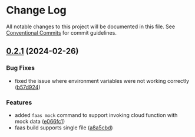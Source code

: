 # Change Log

All notable changes to this project will be documented in this file.
See [Conventional Commits](https://conventionalcommits.org) for commit guidelines.

## [0.2.1](https://github.com/anran758/mincloudx/compare/v0.2.0...v0.2.1) (2024-02-26)

### Bug Fixes

- fixed the issue where environment variables were not working correctly ([b57d924](https://github.com/anran758/mincloudx/commit/b57d924c9143ca84d4a7b653aed1daa6bf3f2918))

### Features

- added `faas mock` command to support invoking cloud function with mock data ([e066fc1](https://github.com/anran758/mincloudx/commit/e066fc107d63bb55e2f6f128429f93f7618ffba8))
- faas build supports single file ([a8a5cbd](https://github.com/anran758/mincloudx/commit/a8a5cbdc1a0db637fa8586c86f3adfbe28eb74d4))
